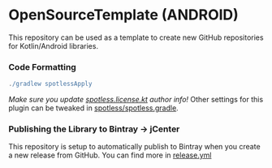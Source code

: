 # OpenSourceTemplate (ANDROID)
This repository can be used as a template to create new GitHub repositories for Kotlin/Android libraries.

### Code Formatting

```gradle
./gradlew spotlessApply
```

*Make sure you update [spotless.license.kt](spotless/spotless.license.kt) author info!* Other settings for this plugin can be tweaked in [spotless/spotless.gradle](spotless/spotless.gradle).


### Publishing the Library to Bintray -> jCenter

This repository is setup to automatically publish to Bintray when you create a new release from
GitHub. You can find more in [release.yml](.github/workflows/release.yml)